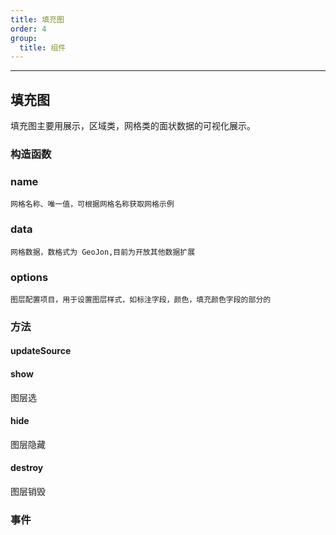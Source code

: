 ```yaml
---
title: 填充图
order: 4
group:
  title: 组件
---
```


---

## 填充图

填充图主要用展示，区域类，网格类的面状数据的可视化展示。

### 构造函数

### name

    网格名称、唯一值，可根据网格名称获取网格示例

### data

    网格数据，数格式为 GeoJon,目前为开放其他数据扩展

### options

    图层配置项目，用于设置图层样式，如标注字段，颜色，填充颜色字段的部分的

### 方法

#### updateSource

#### show

图层选

#### hide

图层隐藏

#### destroy

图层销毁

### 事件
